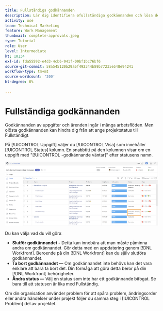 ```yaml
---
title: Fullständiga godkännanden
description: Lär dig identifiera ofullständiga godkännanden och lösa dem så att du kan stänga projektet i [!DNL  Workfront].
activity: use
team: Technical Marketing
feature: Work Management
thumbnail: complete-approvals.jpeg
type: Tutorial
role: User
level: Intermediate
kt: 10134
exl-id: fda55592-e4d3-4cb6-941f-09bf1bc76bf6
source-git-commit: 58a545120b29a5f492344b89b77235e548e94241
workflow-type: tm+mt
source-wordcount: '200'
ht-degree: 0%

---
```


# Fullständiga godkännanden

Godkännanden av uppgifter och ärenden ingår i många arbetsflöden. Men olösta godkännanden kan hindra dig från att ange projektstatus till Fullständigt.

På [!UICONTROL Uppgift] väljer du [!UICONTROL Visa] som innehåller [!UICONTROL Status] kolumn. En snabbtitt på den kolumnen visar om en uppgift med &quot;[!UICONTROL -godkännande väntar]&quot; efter statusens namn.

![Projekt som visar ofullständigt godkännande](assets/planner-fund-approval-pending.png)

Du kan välja vad du vill göra:

* **Slutför godkännandet -** Detta kan innebära att man måste påminna andra om godkännandet. Gör detta med en uppdatering genom [!DNL Workfront]. Beroende på din [!DNL Workfront] kan du själv slutföra godkännandet.
* **Ta bort godkännandet —** Om godkännandet inte behövs kan det vara enklare att bara ta bort det. Din förmåga att göra detta beror på din [!DNL Workfront] behörigheter.
* **Ändra status —** Välj en status som inte har ett godkännande bifogat. Se bara till att statusen är lika med Fullständig.

Om din organisation använder problem för att spåra problem, ändringsorder eller andra händelser under projekt följer du samma steg i [!UICONTROL Problem] del av projektet.
